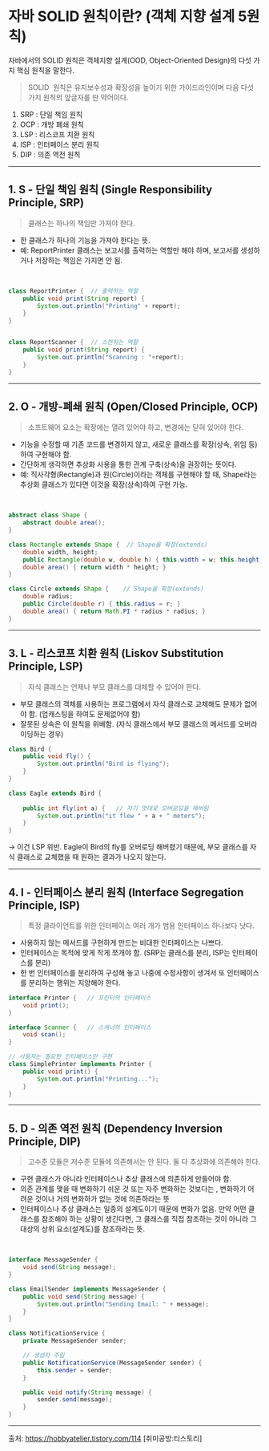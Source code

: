 # 자바 SOLID 원칙이란? (객체 지향 설계 5원칙)

자바에서의 SOLID 원칙은 객체지향 설계(OOD, Object-Oriented Design)의 다섯 가지 핵심 원칙을 말한다.
 
> SOLID  원칙은 유지보수성과 확장성을 높이기 위한 가이드라인이며 다음 다섯 가지 원칙의 앞글자를 딴 약어이다.
 

1. SRP : 단일 책임 원칙
2. OCP : 개방 폐쇄 원칙
3. LSP : 리스코프 치환 원칙
4. ISP : 인터페이스 분리 원칙
5. DIP : 의존 역전 원칙

* * *

## 1. S - 단일 책임 원칙 (Single Responsibility Principle, SRP)

> 클래스는 하나의 책임만 가져야 한다.


* 한 클래스가 하나의 기능을 가져야 한다는 뜻.
* 예: ReportPrinter 클래스는 보고서를 출력하는 역할만 해야 하며, 보고서를 생성하거나 저장하는 책임은 가지면 안 됨.

 

``` java
class ReportPrinter {  // 출력하는 역할
    public void print(String report) {
        System.out.println("Printing" + report);
    }
}


class ReportScanner {  // 스캔하는 역할
    public void print(String report) {
        System.out.println("Scanning : "+report);
    }
}
```

* * *

## 2. O - 개방-폐쇄 원칙 (Open/Closed Principle, OCP)

> 소프트웨어 요소는 확장에는 열려 있어야 하고, 변경에는 닫혀 있어야 한다.


* 기능을 수정할 때 기존 코드를 변경하지 않고, 새로운 클래스를 확장(상속, 위임 등) 하여 구현해야 함.
* 간단하게 생각하면 추상화 사용을 통한 관계 구축(상속)을 권장하는 뜻이다.
* 예: 직사각형(Rectangle)과 원(Circle)이라는 객체를 구현해야 할 때, Shape라는 추상화 클래스가 있다면 이것을 확장(상속)하여 구현 가능.

 

``` java
abstract class Shape {          
    abstract double area();
}

class Rectangle extends Shape {  // Shape을 확장(extends)
    double width, height;
    public Rectangle(double w, double h) { this.width = w; this.height = h; }
    double area() { return width * height; }
}

class Circle extends Shape {    // Shape을 확장(extends)
    double radius;
    public Circle(double r) { this.radius = r; }
    double area() { return Math.PI * radius * radius; }
}
```

* * *

## 3. L - 리스코프 치환 원칙 (Liskov Substitution Principle, LSP)

> 자식 클래스는 언제나 부모 클래스를 대체할 수 있어야 한다.


* 부모 클래스의 객체를 사용하는 프로그램에서 자식 클래스로 교체해도 문제가 없어야 함. (업캐스팅을 하여도 문제없어야 함)
* 잘못된 상속은 이 원칙을 위배함. (자식 클래스에서 부모 클래스의 메서드를 오버라이딩하는 경우)

``` java 
class Bird {
    public void fly() {
        System.out.println("Bird is flying");
    }
}

class Eagle extends Bird {
    
    public int fly(int a) {   // 자기 멋대로 오버로딩을 해버림
        System.out.println("it flew " + a + " meters");
    }
}
```

→ 이건 LSP 위반. Eagle이 Bird의 fly를 오버로딩 해버렸기 때문에, 부모 클래스를 자식 클래스로 교체했을 때 원하는 결과가 나오지 않는다.

* * *

## 4. I - 인터페이스 분리 원칙 (Interface Segregation Principle, ISP)

> 특정 클라이언트를 위한 인터페이스 여러 개가 범용 인터페이스 하나보다 낫다.


* 사용하지 않는 메서드를 구현하게 만드는 비대한 인터페이스는 나쁘다. 
* 인터페이스는 목적에 맞게 작게 쪼개야 함. (SRP는 클래스를 분리, ISP는 인터페이스를 분리)
* 한 번 인터페이스를 분리하여 구성해 놓고 나중에 수정사항이 생겨서 또 인터페이스를 분리하는 행위는 지양해야 한다.

``` java 
interface Printer {   // 프린터의 인터페이스
    void print();
}

interface Scanner {   // 스캐너의 인터페이스
    void scan();
}

// 사용자는 필요한 인터페이스만 구현
class SimplePrinter implements Printer {
    public void print() {
        System.out.println("Printing...");
    }
}
```

* * *

## 5. D - 의존 역전 원칙 (Dependency Inversion Principle, DIP)

> 고수준 모듈은 저수준 모듈에 의존해서는 안 된다. 둘 다 추상화에 의존해야 한다.


* 구현 클래스가 아니라 인터페이스나 추상 클래스에 의존하게 만들어야 함.
* 의존 관계를 맺을 때 변화하기 쉬운 것 또는 자주 변화하는 것보다는 , 변화하기 어려운 것이나 거의 변화하가 없는 것에 의존하라는 뜻
* 인터페이스나 추상 클래스는 일종의 설계도이기 때문에 변화가 없음. 만약 어떤 클래스를 참조해야 하는 상황이 생긴다면, 그 클래스를 직접 참조하는 것이 아니라 그 대상의 상위 요소(설계도)를 참조하라는 뜻.

 
``` java
interface MessageSender {
    void send(String message);
}

class EmailSender implements MessageSender {
    public void send(String message) {
        System.out.println("Sending Email: " + message);
    }
}

class NotificationService {
    private MessageSender sender;

    // 생성자 주입
    public NotificationService(MessageSender sender) {
        this.sender = sender;
    }

    public void notify(String message) {
        sender.send(message);
    }
}
```

* * *

출처: https://hobbyatelier.tistory.com/114 [취미공방:티스토리]